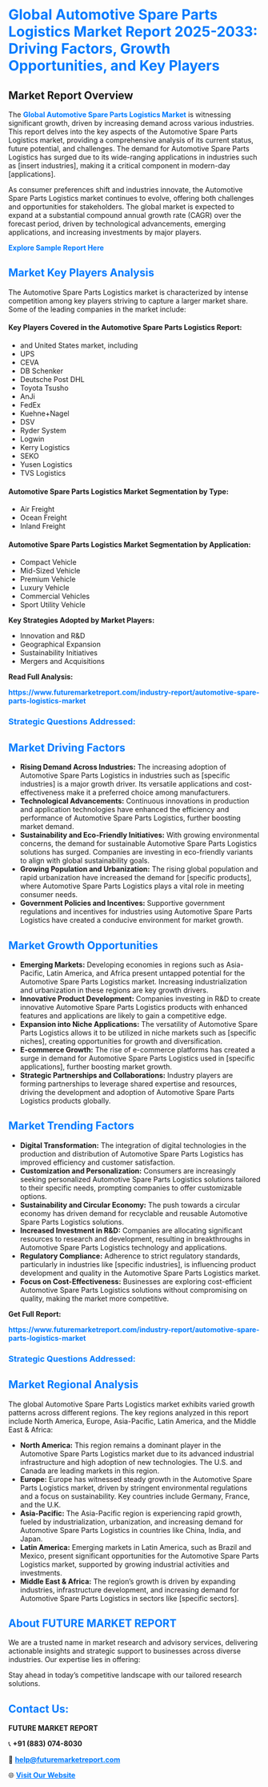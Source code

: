 <h1 style="color: #007BFF;">Global Automotive Spare Parts Logistics Market Report 2025-2033: Driving Factors, Growth Opportunities, and Key Players</h1>

<section id="overview">
<h2>Market Report Overview</h2>
<p>The <a href="https://www.futuremarketreport.com/industry-report/automotive-spare-parts-logistics-market" style="color: #007BFF; text-decoration: none;"><strong>Global Automotive Spare Parts Logistics Market</strong></a> is witnessing significant growth, driven by increasing demand across various industries. This report delves into the key aspects of the Automotive Spare Parts Logistics market, providing a comprehensive analysis of its current status, future potential, and challenges. The demand for Automotive Spare Parts Logistics has surged due to its wide-ranging applications in industries such as [insert industries], making it a critical component in modern-day [applications].</p>
<p>As consumer preferences shift and industries innovate, the Automotive Spare Parts Logistics market continues to evolve, offering both challenges and opportunities for stakeholders. The global market is expected to expand at a substantial compound annual growth rate (CAGR) over the forecast period, driven by technological advancements, emerging applications, and increasing investments by major players.</p>
</section>

<section id="overview">
<p><a href="https://www.futuremarketreport.com/request-sample/reportId=98030" style="color: #007BFF; text-decoration: none;"><strong>Explore Sample Report Here</strong></a></p>
</section>

<section id="key-players">
<h2 style="color: #007BFF;">Market Key Players Analysis</h2>
<p>The Automotive Spare Parts Logistics market is characterized by intense competition among key players striving to capture a larger market share. Some of the leading companies in the market include:</p>
<h4>Key Players Covered in the Automotive Spare Parts Logistics Report:</h4>
<ul><li>and United States market, including</li><li>UPS</li><li>CEVA</li><li>DB Schenker</li><li>Deutsche Post DHL</li><li>Toyota Tsusho</li><li>AnJi</li><li>FedEx</li><li>Kuehne+Nagel</li><li>DSV</li><li>Ryder System</li><li>Logwin</li><li>Kerry Logistics</li><li>SEKO</li><li>Yusen Logistics</li><li>TVS Logistics</li></ul>
<h4>Automotive Spare Parts Logistics Market Segmentation by Type:</h4>
<ul><li>Air Freight</li><li>Ocean Freight</li><li>Inland Freight</li></ul>

<h4>Automotive Spare Parts Logistics Market Segmentation by Application:</h4>
<ul><li>Compact Vehicle</li><li>Mid-Sized Vehicle</li><li>Premium Vehicle</li><li>Luxury Vehicle</li><li>Commercial Vehicles</li><li>Sport Utility Vehicle</li></ul>
<p><strong>Key Strategies Adopted by Market Players:</strong></p>
<ul>
<li>Innovation and R&D</li>
<li>Geographical Expansion</li>
<li>Sustainability Initiatives</li>
<li>Mergers and Acquisitions</li>
</ul>
</section>

<section>
<p><strong>Read Full Analysis: </strong></p><a href="https://www.futuremarketreport.com/industry-report/automotive-spare-parts-logistics-market" style="color: #007BFF; text-decoration: none;"><strong>https://www.futuremarketreport.com/industry-report/automotive-spare-parts-logistics-market</strong></a>
<h3 style="color: #007BFF;">Strategic Questions Addressed:</h3>
</section>

<section id="driving-factors">
<h2 style="color: #007BFF;">Market Driving Factors</h2>
<ul>
<li><strong>Rising Demand Across Industries:</strong> The increasing adoption of Automotive Spare Parts Logistics in industries such as [specific industries] is a major growth driver. Its versatile applications and cost-effectiveness make it a preferred choice among manufacturers.</li>
<li><strong>Technological Advancements:</strong> Continuous innovations in production and application technologies have enhanced the efficiency and performance of Automotive Spare Parts Logistics, further boosting market demand.</li>
<li><strong>Sustainability and Eco-Friendly Initiatives:</strong> With growing environmental concerns, the demand for sustainable Automotive Spare Parts Logistics solutions has surged. Companies are investing in eco-friendly variants to align with global sustainability goals.</li>
<li><strong>Growing Population and Urbanization:</strong> The rising global population and rapid urbanization have increased the demand for [specific products], where Automotive Spare Parts Logistics plays a vital role in meeting consumer needs.</li>
<li><strong>Government Policies and Incentives:</strong> Supportive government regulations and incentives for industries using Automotive Spare Parts Logistics have created a conducive environment for market growth.</li>
</ul>
</section>

<section id="growth-opportunities">
<h2 style="color: #007BFF;">Market Growth Opportunities</h2>
<ul>
<li><strong>Emerging Markets:</strong> Developing economies in regions such as Asia-Pacific, Latin America, and Africa present untapped potential for the Automotive Spare Parts Logistics market. Increasing industrialization and urbanization in these regions are key growth drivers.</li>
<li><strong>Innovative Product Development:</strong> Companies investing in R&D to create innovative Automotive Spare Parts Logistics products with enhanced features and applications are likely to gain a competitive edge.</li>
<li><strong>Expansion into Niche Applications:</strong> The versatility of Automotive Spare Parts Logistics allows it to be utilized in niche markets such as [specific niches], creating opportunities for growth and diversification.</li>
<li><strong>E-commerce Growth:</strong> The rise of e-commerce platforms has created a surge in demand for Automotive Spare Parts Logistics used in [specific applications], further boosting market growth.</li>
<li><strong>Strategic Partnerships and Collaborations:</strong> Industry players are forming partnerships to leverage shared expertise and resources, driving the development and adoption of Automotive Spare Parts Logistics products globally.</li>
</ul>
</section>

<section id="trending-factors">
<h2 style="color: #007BFF;">Market Trending Factors</h2>
<ul>
<li><strong>Digital Transformation:</strong> The integration of digital technologies in the production and distribution of Automotive Spare Parts Logistics has improved efficiency and customer satisfaction.</li>
<li><strong>Customization and Personalization:</strong> Consumers are increasingly seeking personalized Automotive Spare Parts Logistics solutions tailored to their specific needs, prompting companies to offer customizable options.</li>
<li><strong>Sustainability and Circular Economy:</strong> The push towards a circular economy has driven demand for recyclable and reusable Automotive Spare Parts Logistics solutions.</li>
<li><strong>Increased Investment in R&D:</strong> Companies are allocating significant resources to research and development, resulting in breakthroughs in Automotive Spare Parts Logistics technology and applications.</li>
<li><strong>Regulatory Compliance:</strong> Adherence to strict regulatory standards, particularly in industries like [specific industries], is influencing product development and quality in the Automotive Spare Parts Logistics market.</li>
<li><strong>Focus on Cost-Effectiveness:</strong> Businesses are exploring cost-efficient Automotive Spare Parts Logistics solutions without compromising on quality, making the market more competitive.</li>
</ul>
</section>

<section>
<p><strong>Get Full Report: </strong></p><a href="https://www.futuremarketreport.com/industry-report/automotive-spare-parts-logistics-market" style="color: #007BFF; text-decoration: none;"><strong>https://www.futuremarketreport.com/industry-report/automotive-spare-parts-logistics-market</strong></a>
<h3 style="color: #007BFF;">Strategic Questions Addressed:</h3>
</section>


<section id="regional-analysis">
<h2 style="color: #007BFF;">Market Regional Analysis</h2>
<p>The global Automotive Spare Parts Logistics market exhibits varied growth patterns across different regions. The key regions analyzed in this report include North America, Europe, Asia-Pacific, Latin America, and the Middle East & Africa:</p>
<ul>
<li><strong>North America:</strong> This region remains a dominant player in the Automotive Spare Parts Logistics market due to its advanced industrial infrastructure and high adoption of new technologies. The U.S. and Canada are leading markets in this region.</li>
<li><strong>Europe:</strong> Europe has witnessed steady growth in the Automotive Spare Parts Logistics market, driven by stringent environmental regulations and a focus on sustainability. Key countries include Germany, France, and the U.K.</li>
<li><strong>Asia-Pacific:</strong> The Asia-Pacific region is experiencing rapid growth, fueled by industrialization, urbanization, and increasing demand for Automotive Spare Parts Logistics in countries like China, India, and Japan.</li>
<li><strong>Latin America:</strong> Emerging markets in Latin America, such as Brazil and Mexico, present significant opportunities for the Automotive Spare Parts Logistics market, supported by growing industrial activities and investments.</li>
<li><strong>Middle East & Africa:</strong> The region’s growth is driven by expanding industries, infrastructure development, and increasing demand for Automotive Spare Parts Logistics in sectors like [specific sectors].</li>
</ul>
</section>

<footer>
<h2 style="color: #007BFF;">About FUTURE MARKET REPORT</h2>
<p>We are a trusted name in market research and advisory services, delivering actionable insights and strategic support to businesses across diverse industries. Our expertise lies in offering:</p>

<p>Stay ahead in today’s competitive landscape with our tailored research solutions.</p>

<h2 style="color: #007BFF;">Contact Us:</h2>
<p><strong>FUTURE MARKET REPORT</strong></p>
<p>📞 <strong>+91 (883) 074-8030</strong></p>
<p>📧 <strong><a href="mailto:help@futuremarketreport.com" style="color: #007BFF;">help@futuremarketreport.com</a></strong></p>
<p>🌐 <strong><a href="https://www.futuremarketreport.com/" style="color: #007BFF;">Visit Our Website</a></strong></p>
</footer>